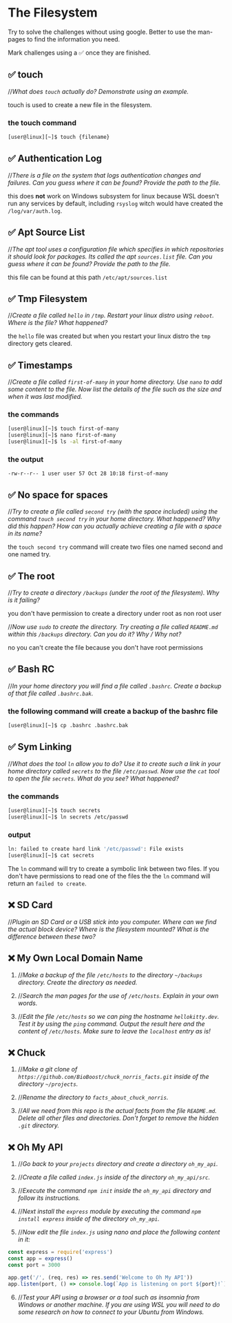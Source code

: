 
# The Filesystem

Try to solve the challenges without using google. Better to use the man-pages to find the information you need.

Mark challenges using a ✅ once they are finished.

## ✅ touch
//*What does `touch` actually do? Demonstrate using an example.*

touch is used to create a new file in the filesystem.

### the touch command
```sh
[user@linux][~]$ touch {filename}
```

## ✅ Authentication Log
//*There is a file on the system that logs authentication changes and failures. Can you guess where it can be found? Provide the path to the file.*

this does **not** work on Windows subsystem for linux because WSL doesn't run any services by default, including `rsyslog` witch would have created the `/log/var/auth.log`.

## ✅ Apt Source List
//*The apt tool uses a configuration file which specifies in which repositories it should look for packages. Its called the apt `sources.list` file. Can you guess where it can be found? Provide the path to the file.*

this file can be found at this path `/etc/apt/sources.list`

## ✅ Tmp Filesystem
//*Create a file called `hello` in `/tmp`. Restart your linux distro using `reboot`. Where is the file? What happened?*

the `hello` file was created but when you restart your linux distro the `tmp`
directory gets cleared.

## ✅ Timestamps
//*Create a file called `first-of-many` in your home directory. Use `nano` to add some content to the file. Now list the details of the file such as the size and when it was last modified.*

### the commands
```sh
[user@linux][~]$ touch first-of-many
[user@linux][~]$ nano first-of-many
[user@linux][~]$ ls -al first-of-many
```
### the output
```
-rw-r--r-- 1 user user 57 Oct 28 10:18 first-of-many
```

## ✅ No space for spaces
//*Try to create a file called `second try` (with the space included) using the command `touch second try` in your home directory. What happened? Why did this happen? How can you actually achieve creating a file with a space in its name?*

the `touch second try` command will create two files one named second and one named try.

## ✅ The root
//*Try to create a directory `/backups` (under the root of the filesystem). Why is it failing?*

you don't have permission to create a directory under root as non root user

//*Now use `sudo` to create the directory. Try creating a file called `README.md` within this `/backups` directory. Can you do it? Why / Why not?*

no you can't create the file because you don't have root permissions  

## ✅ Bash RC
//*In your home directory you will find a file called `.bashrc`. Create a backup of that file called `.bashrc.bak`.*

### the following command will create a backup of the bashrc file
```bash
[user@linux][~]$ cp .bashrc .bashrc.bak
```

## ✅ Sym Linking
//*What does the tool `ln` allow you to do? Use it to create such a link in your home directory called `secrets` to the file `/etc/passwd`. Now use the `cat` tool to open the file `secrets`. What do you see? What happened?*

### the commands 
```bash
[user@linux][~]$ touch secrets
[user@linux][~]$ ln secrets /etc/passwd
```
### output
```bash
ln: failed to create hard link '/etc/passwd': File exists
[user@linux][~]$ cat secrets

```
The `ln` command will try to create a symbolic link between two files.
If you don't have permissions to read one of the files the the `ln` command will return an `failed to create`.

## ❌ SD Card
//*Plugin an SD Card or a USB stick into you computer. Where can we find the actual block device? Where is the filesystem mounted? What is the difference between these two?*

## ❌ My Own Local Domain Name
1. //*Make a backup of the file `/etc/hosts` to the directory `~/backups` directory. Create the directory as needed.*

2. //*Search the man pages for the use of `/etc/hosts`. Explain in your own words.*

3. //*Edit the file `/etc/hosts` so we can ping the hostname `hellokitty.dev`. Test it by using the `ping` command. Output the result here and the content of `/etc/hosts`. Make sure to leave the `localhost` entry as is!*

## ❌ Chuck
1. //*Make a git clone of `https://github.com/BioBoost/chuck_norris_facts.git` inside of the directory `~/projects`.*

2. //*Rename the directory to `facts_about_chuck_norris`.*

3. //*All we need from this repo is the actual facts from the file `README.md`. Delete all other files and directories. Don't forget to remove the hidden `.git` directory.*


## ❌ Oh My API
1. //*Go back to your `projects` directory and create a directory `oh_my_api`.*

2. //*Create a file called `index.js` inside of the directory `oh_my_api/src`.*

3. //*Execute the command `npm init` inside the `oh_my_api` directory and follow its instructions.*

4. //*Next install the `express` module by executing the command `npm install express` inside of the directory `oh_my_api`.*

5. //*Now edit the file `index.js` using nano and place the following content in it:*

```js
const express = require('express')
const app = express()
const port = 3000

app.get('/', (req, res) => res.send('Welcome to Oh My API'))
app.listen(port, () => console.log(`App is listening on port ${port}!`))
```

6. //*Test your API using a browser or a tool such as insomnia from Windows or another machine. If you are using WSL you will need to do some research on how to connect to your Ubuntu from Windows.*
